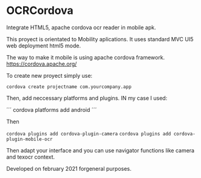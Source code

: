 # OCRCordova
Integrate HTML5, apache cordova ocr reader in mobile apk.

This proyect is orientated to Mobility aplications. It uses standard MVC UI5 web deployment html5 mode.

The way to make it mobile is using apache cordova framework.
https://cordova.apache.org/ 

To create new proyect simply use:

``` cordova create projectname com.yourcompany.app ```

Then, add neccessary platforms and plugins. IN my case I used:

´´´ cordova platforms add android ´´´

Then 

``` cordova plugins add cordova-plugin-camera ```
``` cordova plugins add cordova-plugin-mobile-ocr ```

Then adapt your interface and you can use navigator functions like camera and texocr context.

Developed on february 2021 forgeneral purposes.
